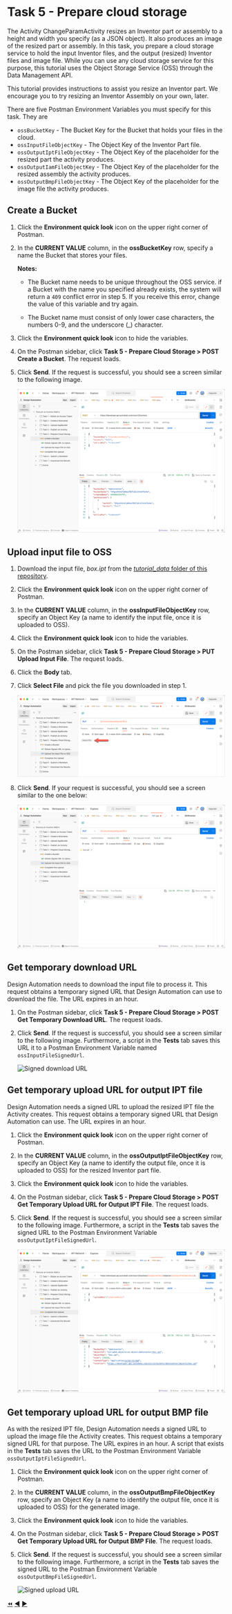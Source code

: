 # Task 5 - Prepare cloud storage

The Activity ChangeParamActivity resizes an Inventor part or assembly to a height and width you specify (as a JSON object). It also produces an image of the resized part or assembly. In this task, you prepare a cloud storage service to hold the input Inventor files, and the output (resized) Inventor files and image file. While you can use any cloud storage service for this purpose, this tutorial uses the Object Storage Service (OSS) through the Data Management API.

This tutorial provides instructions to assist you resize an Inventor part. We encourage you to try resizing an Inventor Assembly on your own, later.

There are five Postman Environment Variables you must specify for this task. They are
- `ossBucketKey` - The Bucket Key for the Bucket that holds your files in the cloud.
- `ossInputFileObjectKey` - The Object Key of the Inventor Part file.
- `ossOutputIptFileObjectKey` - The Object Key of the placeholder for the resized part the activity produces.
- `ossOutputIamFileObjectKey` - The Object Key of the placeholder for the resized assembly the activity produces.
- `ossOutputBmpFileObjectKey` - The Object Key of the placeholder for the image file the activity produces.


## Create a Bucket

1. Click the **Environment quick look** icon on the upper right corner of Postman.

2. In the **CURRENT VALUE** column, in the **ossBucketKey** row, specify a name the Bucket that stores your files.

    **Notes:**  
    - The Bucket name needs to be unique throughout the OSS service. if a Bucket with the name you specified already exists, the system will return a `409` conflict error in step 5. If you receive this error, change the value of this variable and try again.

    - The Bucket name must consist of only lower case characters, the numbers 0-9, and the underscore (_) character.

3. Click the **Environment quick look** icon to hide the variables.

4. On the Postman sidebar, click **Task 5 - Prepare Cloud Storage > POST Create a Bucket**. The request loads.

5. Click **Send**. If the request is successful, you should see a screen similar to the following image.

    ![Successful Bucket Creation](../images/task5-sucessfull_bucket_creation.png "Successful Bucket Creation")

## Upload input file to OSS

1. Download the input file, *box.ipt* from the [*tutorial_data* folder of this repository](../tutorial_data).

2. Click the **Environment quick look** icon on the upper right corner of Postman.

3. In the **CURRENT VALUE** column, in the **ossInputFileObjectKey** row, specify an Object Key (a name to identify the input file, once it is uploaded to OSS).

4. Click the **Environment quick look** icon to hide the variables.

5. On the Postman sidebar, click **Task 5 - Prepare Cloud Storage > PUT Upload Input File**. The request loads.

6. Click the **Body** tab.

7. Click **Select File** and pick the file you downloaded in step 1.

    ![Select file button](../images/task5-select_files_button.png "Select file button")

8. Click **Send**. If your request is successful, you should see a screen similar to the one below:

    ![Successful upload of input file](../images/task5-successful_upload.png "Successful upload of input file")

## Get temporary download URL

Design Automation needs to download the input file to process it. This request obtains a temporary signed URL that Design Automation can use to download the file. The URL expires in an hour.

1. On the Postman sidebar, click **Task 5 - Prepare Cloud Storage > POST Get Temporary Download URL**. The request loads.

2. Click **Send**. If the request is successful, you should see a screen similar to the following image. Furthermore, a script in the **Tests** tab saves this URL it to a Postman Environment Variable named `ossInputFileSignedUrl`.

    ![Signed download URL](../images/task5-signed_downloadurl.png "Signed download URL")



## Get temporary upload URL for output IPT file

Design Automation needs a signed URL to upload the resized IPT file the Activity creates. This request obtains a temporary signed URL that Design Automation can use. The URL expires in an hour.

1. Click the **Environment quick look** icon on the upper right corner of Postman.

2. In the **CURRENT VALUE** column, in the **ossOutputIptFileObjectKey** row, specify an Object Key (a name to identify the output file, once it is uploaded to OSS) for the resized Inventor part file.

3. Click the **Environment quick look** icon to hide the variables.

4. On the Postman sidebar, click **Task 5 - Prepare Cloud Storage > POST Get Temporary Upload URL for Output IPT File**. The request loads.

5. Click **Send**. If the request is successful, you should see a screen similar to the following image. Furthermore, a script in the **Tests** tab saves the signed URL to the Postman Environment Variable `ossOutputIptFileSignedUrl`.

    ![Signed upload URL](../images/task5-signed_uploadurl_01.png "Signed upload URL")



## Get temporary upload URL for output BMP file

As with the resized IPT file, Design Automation needs a signed URL to upload the image file the Activity creates. This request obtains a temporary signed URL for that purpose. The URL expires in an hour. A script that exists in the **Tests** tab saves the URL to the Postman Environment Variable `ossOutputIptFileSignedUrl`.

1. Click the **Environment quick look** icon on the upper right corner of Postman.

2. In the **CURRENT VALUE** column, in the **ossOutputBmpFileObjectKey** row, specify an Object Key (a name to identify the output file, once it is uploaded to OSS) for the generated image.

3. Click the **Environment quick look** icon to hide the variables.

4. On the Postman sidebar, click **Task 5 - Prepare Cloud Storage > POST Get Temporary Upload URL for Output BMP File**. The request loads.

5. Click **Send**. If the request is successful, you should see a screen similar to the following image. Furthermore, a script in the **Tests** tab saves the signed URL to the Postman Environment Variable `ossOutputBmpFileSignedUrl`.

    ![Signed upload URL](../images/task5-signed_uploadurl_02.png "Signed upload URL")

[:rewind:](../readme.md "readme.md") [:arrow_backward:](task-4.md "Previous task") [:arrow_forward:](task-6.md "Next task")
